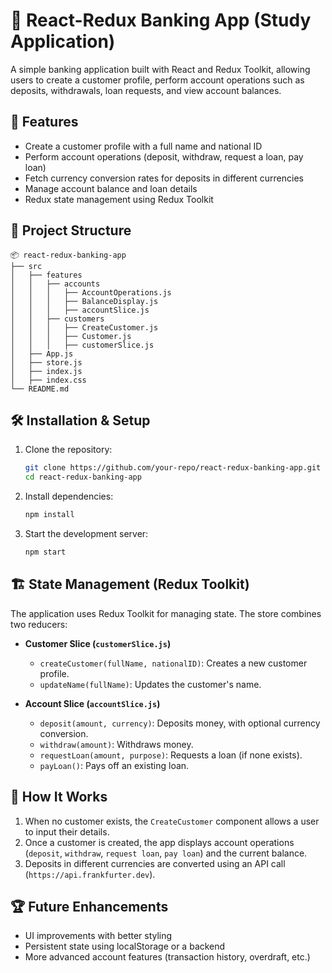 # 🏦 React-Redux Banking App (Study Application)

A simple banking application built with React and Redux Toolkit, allowing users to create a customer profile, perform account operations such as deposits, withdrawals, loan requests, and view account balances.

## 🚀 Features

- Create a customer profile with a full name and national ID
- Perform account operations (deposit, withdraw, request a loan, pay loan)
- Fetch currency conversion rates for deposits in different currencies
- Manage account balance and loan details
- Redux state management using Redux Toolkit

## 📂 Project Structure

```
📦 react-redux-banking-app
├── src
│   ├── features
│   │   ├── accounts
│   │   │   ├── AccountOperations.js
│   │   │   ├── BalanceDisplay.js
│   │   │   ├── accountSlice.js
│   │   ├── customers
│   │   │   ├── CreateCustomer.js
│   │   │   ├── Customer.js
│   │   │   ├── customerSlice.js
│   ├── App.js
│   ├── store.js
│   ├── index.js
│   ├── index.css
└── README.md
```

## 🛠️ Installation & Setup

1. Clone the repository:
   ```sh
   git clone https://github.com/your-repo/react-redux-banking-app.git
   cd react-redux-banking-app
   ```
2. Install dependencies:
   ```sh
   npm install
   ```
3. Start the development server:
   ```sh
   npm start
   ```

## 🏗️ State Management (Redux Toolkit)

The application uses Redux Toolkit for managing state. The store combines two reducers:

- **Customer Slice (`customerSlice.js`)**
  - `createCustomer(fullName, nationalID)`: Creates a new customer profile.
  - `updateName(fullName)`: Updates the customer's name.

- **Account Slice (`accountSlice.js`)**
  - `deposit(amount, currency)`: Deposits money, with optional currency conversion.
  - `withdraw(amount)`: Withdraws money.
  - `requestLoan(amount, purpose)`: Requests a loan (if none exists).
  - `payLoan()`: Pays off an existing loan.

## 📜 How It Works

1. When no customer exists, the `CreateCustomer` component allows a user to input their details.
2. Once a customer is created, the app displays account operations (`deposit`, `withdraw`, `request loan`, `pay loan`) and the current balance.
3. Deposits in different currencies are converted using an API call (`https://api.frankfurter.dev`).

## 🏆 Future Enhancements

- UI improvements with better styling
- Persistent state using localStorage or a backend
- More advanced account features (transaction history, overdraft, etc.)


